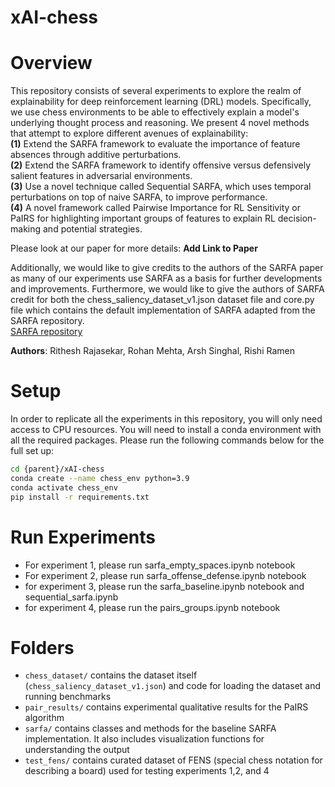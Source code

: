 # xAI-chess
# Overview
This repository consists of several experiments to explore the realm of explainability for deep reinforcement learning (DRL) models. Specifically, we use chess environments to be able to effectively explain a model's underlying thought process and reasoning. We present 4 novel methods that attempt to explore different avenues of explainability:<br>
**(1)** Extend the SARFA framework to evaluate the importance of feature absences through additive perturbations. <br>
**(2)** Extend the SARFA framework to identify offensive versus defensively salient features in adversarial environments.<br>
**(3)** Use a novel technique called Sequential SARFA, which uses temporal perturbations on top of naive SARFA, to improve performance.<br>
**(4)** A novel framework called Pairwise Importance for RL Sensitivity or PaIRS for highlighting important groups of features to explain RL decision-making and potential strategies.<br>

Please look at our paper for more details: __Add Link to Paper__

Additionally, we would like to give credits to the authors of the SARFA paper as many of our experiments use SARFA as a basis for further developments and improvements. Furthermore, we would like to give the authors of SARFA credit for both the chess_saliency_dataset_v1.json dataset file and core.py file which contains the default implementation of SARFA adapted from the SARFA repository. <br>
[SARFA repository](https://github.com/nikaashpuri/sarfa-saliency/tree/master)

__Authors__: Rithesh Rajasekar, Rohan Mehta, Arsh Singhal, Rishi Ramen

# Setup

In order to replicate all the experiments in this repository, you will only need access to CPU resources.
You will need to install a conda environment with all the required packages. Please run the following commands below for the full set up:
```bash
cd {parent}/xAI-chess
conda create --name chess_env python=3.9
conda activate chess_env
pip install -r requirements.txt
```

# Run Experiments

- For experiment 1, please run sarfa_empty_spaces.ipynb notebook
- For experiment 2, please run sarfa_offense_defense.ipynb notebook
- for experiment 3, please run the sarfa_baseline.ipynb notebook and sequential_sarfa.ipynb
- for experiment 4, please run the pairs_groups.ipynb notebook

# Folders
- `chess_dataset/` contains the dataset itself (`chess_saliency_dataset_v1.json`) and code for loading the dataset and running benchmarks
- `pair_results/` contains experimental qualitative results for the PaIRS algorithm
- `sarfa/` contains classes and methods for the baseline SARFA implementation. It also includes visualization functions for understanding the output
- `test_fens/` contains curated dataset of FENS (special chess notation for describing a board) used for testing experiments 1,2, and 4
